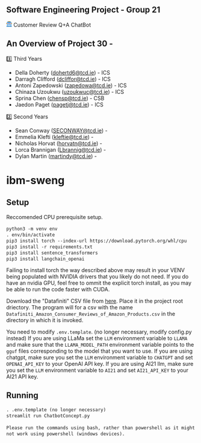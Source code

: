 Software Engineering Project - Group 21
---------------------------------------------------------------------------------------------------------------------------------------------
<img src="image.png" alt="Alt text" width="15" height="15"/> Customer Review Q+A ChatBot

An Overview of Project 30 - 
--------------------------------------------------------------------------------------------------------------------------------------------  
3️⃣ Third Years
 - Della Doherty (dohertd6@tcd.ie) - ICS
 - Darragh Clifford (dcliffor@tcd.ie) - ICS
 - Antoni Zapedowski (zapedowa@tcd.ie) - ICS
 - Chinaza Uzoukwu (uzoukwuc@tcd.ie) - ICS
 - Sprina Chen (chensp@tcd.ie) - CSB
 - Jaedon Paget (pagetj@tcd.ie) - ICS

2️⃣ Second Years
 - Sean Conway (SECONWAY@tcd.ie) -
 - Emmelia Klefti (kleftie@tcd.ie) -
 - Nicholas Horvat (horvatn@tcd.ie) -
 - Lorca Brannigan (Lbrannig@tcd.ie) -
 - Dylan Martin (martindy@tcd.ie) -

# ibm-sweng

## Setup

Reccomended CPU prerequisite setup.

```
python3 -m venv env
. env/bin/activate
pip3 install torch --index-url https://download.pytorch.org/whl/cpu
pip3 install -r requirements.txt
pip3 install sentence_transformers
pip3 install langchain_openai
```

Failing to install torch the way described above may result in your VENV being populated with NVIDIA drivers that you likely do not need.
If you do have an nvidia GPU, feel free to ommit the explicit torch install, as you may be able to run the code faster with CUDA.

Download the "Datafiniti" CSV file from [here](https://data.world/datafiniti/consumer-reviews-of-amazon-products).
Place it in the project root driectory.
The program will for a csv with the name `Datafiniti_Amazon_Consumer_Reviews_of_Amazon_Products.csv` in the directory in which it is invoked.

You need to modify `.env.template`. (no longer necessary, modify config.py instead)
If you are using LLaMa set the `LLM` environment variable to `LLAMA` and make sure that the `LLAMA_MODEL_PATH` environment variable points to the `gguf` files corresponding to the model that you want to use.
If you are using chatgpt, make sure you set the `LLM` environment variable to `CHATGPT` and set `OPENAI_API_KEY` to your OpenAI API key.
If you are using AI21 llm, make sure you set the `LLM` environment variable to `AI21` and set `AI21_API_KEY` to your AI21 API key.

## Running

```
. .env.template (no longer necessary)
streamlit run ChatbotConcept.py

Please run the commands using bash, rather than powershell as it might not work using powershell (windows devices).

```
